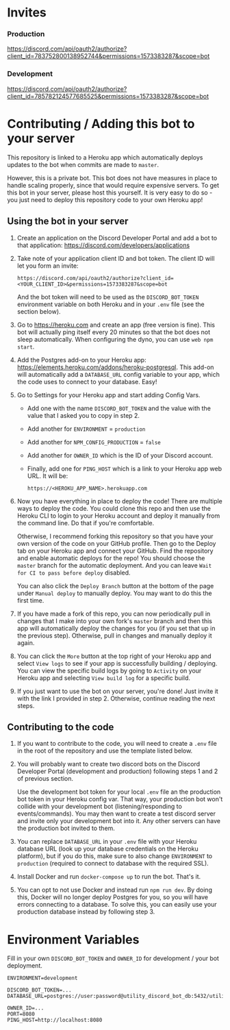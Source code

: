 # Invites

### Production
https://discord.com/api/oauth2/authorize?client_id=783752800138952744&permissions=1573383287&scope=bot

### Development
https://discord.com/api/oauth2/authorize?client_id=785782124577685525&permissions=1573383287&scope=bot

# Contributing / Adding this bot to your server
This repository is linked to a Heroku app which automatically deploys updates to the bot when commits are made to `master`.

However, this is a private bot. This bot does not have measures in place to handle scaling properly, since that would require expensive servers. To get this bot in your server, please host this yourself. It is very easy to do so - you just need to deploy this repository code to your own Heroku app!

## Using the bot in your server

1. Create an application on the Discord Developer Portal and add a bot to that application: https://discord.com/developers/applications

1. Take note of your application client ID and bot token. The client ID will let you form an invite:
    ```
    https://discord.com/api/oauth2/authorize?client_id=<YOUR_CLIENT_ID>&permissions=1573383287&scope=bot
    ```
    And the bot token will need to be used as the `DISCORD_BOT_TOKEN` environment variable on both Heroku and in your `.env` file (see the section below).

1. Go to https://heroku.com and create an app (free version is fine). This bot will actually ping itself every 20 minutes so that the bot does not sleep automatically. When configuring the dyno, you can use `web npm start`.

1. Add the Postgres add-on to your Heroku app: https://elements.heroku.com/addons/heroku-postgresql. This add-on will automatically add a `DATABASE_URL` config variable to your app, which the code uses to connect to your database. Easy!

1. Go to Settings for your Heroku app and start adding Config Vars.
    - Add one with the name `DISCORD_BOT_TOKEN` and the value with the value that I asked you to copy in step 2.
    - Add another for `ENVIRONMENT` = `production`
    - Add another for `NPM_CONFIG_PRODUCTION` = `false`
    - Add another for `OWNER_ID` which is the ID of your Discord account.
    - Finally, add one for `PING_HOST` which is a link to your Heroku app web URL. It will be:
    
        ```
        https://<HEROKU_APP_NAME>.herokuapp.com
        ```
1. Now you have everything in place to deploy the code! There are multiple ways to deploy the code. You could clone this repo and then use the Heroku CLI to login to your Heroku account and deploy it manually from the command line. Do that if you're comfortable.

    Otherwise, I recommend forking this repository so that you have your own version of the code on your GitHub profile. Then go to the Deploy tab on your Heroku app and connect your GitHub. Find the repository and enable automatic deploys for the repo! You should choose the `master` branch for the automatic deployment. And you can leave `Wait for CI to pass before deploy` disabled.

    You can also click the `Deploy Branch` button at the bottom of the page under `Manual deploy` to manually deploy. You may want to do this the first time.

1. If you have made a fork of this repo, you can now periodically pull in changes that I make into your own fork's `master` branch and then this app will automatically deploy the changes for you (if you set that up in the previous step). Otherwise, pull in changes and manually deploy it again.

1. You can click the `More` button at the top right of your Heroku app and select `View logs` to see if your app is successfully building / deploying. You can view the specific build logs by going to `Activity` on your Heroku app and selecting `View build log` for a specific build.

1. If you just want to use the bot on your server, you're done! Just invite it with the link I provided in step 2. Otherwise, continue reading the next steps.

## Contributing to the code

1. If you want to contribute to the code, you will need to create a `.env` file in the root of the repository and use the template listed below.

1. You will probably want to create two discord bots on the Discord Developer Portal (development and production) following steps 1 and 2 of previous section.

    Use the development bot token for your local `.env` file an the production bot token in your Heroku config var. That way, your production bot won't collide with your development bot (listening/responding to events/commands). You may then want to create a test discord server and invite only your development bot into it. Any other servers can have the production bot invited to them.

1. You can replace `DATABASE_URL` in your `.env` file with your Heroku database URL (look up your database credentials on the Heroku platform), but if you do this, make sure to also change `ENVIRONMENT` to `production` (required to connect to database with the required SSL).

1. Install Docker and run `docker-compose up` to run the bot. That's it.

1. You can opt to not use Docker and instead run `npm run dev`. By doing this, Docker will no longer deploy Postgres for you, so you will have errors connecting to a database. To solve this, you can easily use your production database instead by following step 3.

# Environment Variables
Fill in your own `DISCORD_BOT_TOKEN` and `OWNER_ID` for development / your bot deployment.

```
ENVIRONMENT=development

DISCORD_BOT_TOKEN=...
DATABASE_URL=postgres://user:password@utility_discord_bot_db:5432/utility_discord_bot_db

OWNER_ID=...
PORT=8080
PING_HOST=http://localhost:8080
```
